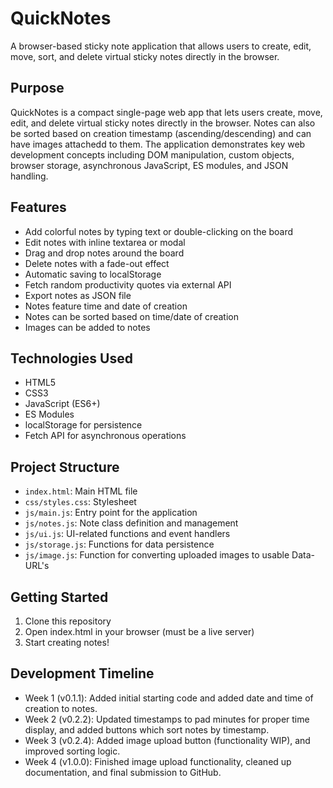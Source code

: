 # QuickNotes

A browser-based sticky note application that allows users to create, edit, move, sort, and delete virtual sticky notes directly in the browser.

## Purpose

QuickNotes is a compact single-page web app that lets users create, move, edit, and delete virtual sticky notes directly in the browser.
Notes can also be sorted based on creation timestamp (ascending/descending) and can have images attachedd to them.
The application demonstrates key web development concepts including DOM manipulation, custom objects, browser storage, asynchronous JavaScript, ES modules, and JSON handling.

## Features

- Add colorful notes by typing text or double-clicking on the board
- Edit notes with inline textarea or modal
- Drag and drop notes around the board
- Delete notes with a fade-out effect
- Automatic saving to localStorage
- Fetch random productivity quotes via external API
- Export notes as JSON file
- Notes feature time and date of creation
- Notes can be sorted based on time/date of creation
- Images can be added to notes

## Technologies Used

- HTML5
- CSS3
- JavaScript (ES6+)
- ES Modules
- localStorage for persistence
- Fetch API for asynchronous operations

## Project Structure

- `index.html`: Main HTML file
- `css/styles.css`: Stylesheet
- `js/main.js`: Entry point for the application
- `js/notes.js`: Note class definition and management
- `js/ui.js`: UI-related functions and event handlers
- `js/storage.js`: Functions for data persistence
- `js/image.js`: Function for converting uploaded images to usable Data-URL's

## Getting Started

1. Clone this repository
2. Open index.html in your browser (must be a live server)
3. Start creating notes!

## Development Timeline

- Week 1 (v0.1.1): Added initial starting code and added date and time of creation to notes.
- Week 2 (v0.2.2): Updated timestamps to pad minutes for proper time display, and added buttons which sort notes by timestamp.
- Week 3 (v0.2.4): Added image upload button (functionality WIP), and improved sorting logic.
- Week 4 (v1.0.0): Finished image upload functionality, cleaned up documentation, and final submission to GitHub.
